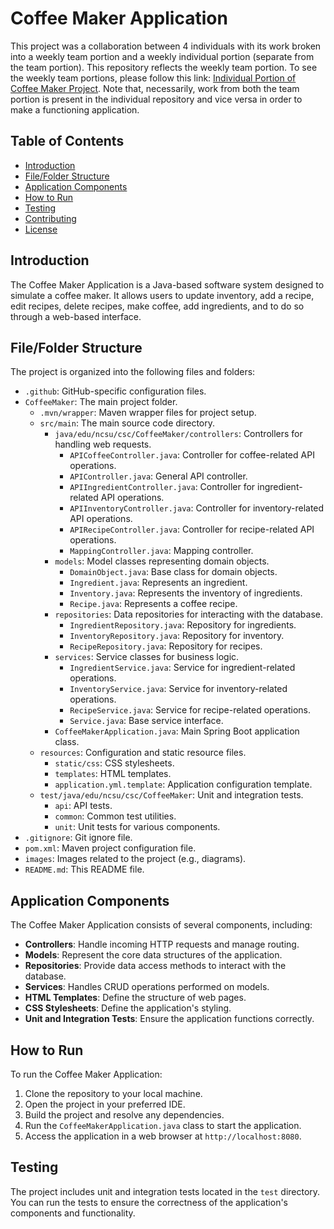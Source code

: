 # Coffee Maker Application

This project was a collaboration between 4 individuals with its work broken into a weekly team portion and a weekly individual portion (separate from the team portion). This repository reflects the weekly team portion. To see the weekly team portions, please follow this link: [Individual Portion of Coffee Maker Project](https://github.com/marcusrprojects/project2-i-08/).
Note that, necessarily, work from both the team portion is present in the individual repository and vice versa in order to make a functioning application.

## Table of Contents

- [Introduction](#introduction)
- [File/Folder Structure](#filefolder-structure)
- [Application Components](#application-components)
- [How to Run](#how-to-run)
- [Testing](#testing)
- [Contributing](#contributing)
- [License](#license)

## Introduction

The Coffee Maker Application is a Java-based software system designed to simulate a coffee maker. It allows users to update inventory, add a recipe, edit recipes, delete recipes, make coffee, add ingredients, and to do so through a web-based interface.

## File/Folder Structure

The project is organized into the following files and folders:

- `.github`: GitHub-specific configuration files.
- `CoffeeMaker`: The main project folder.
  - `.mvn/wrapper`: Maven wrapper files for project setup.
  - `src/main`: The main source code directory.
    - `java/edu/ncsu/csc/CoffeeMaker/controllers`: Controllers for handling web requests.
      - `APICoffeeController.java`: Controller for coffee-related API operations.
      - `APIController.java`: General API controller.
      - `APIIngredientController.java`: Controller for ingredient-related API operations.
      - `APIInventoryController.java`: Controller for inventory-related API operations.
      - `APIRecipeController.java`: Controller for recipe-related API operations.
      - `MappingController.java`: Mapping controller.
    - `models`: Model classes representing domain objects.
      - `DomainObject.java`: Base class for domain objects.
      - `Ingredient.java`: Represents an ingredient.
      - `Inventory.java`: Represents the inventory of ingredients.
      - `Recipe.java`: Represents a coffee recipe.
    - `repositories`: Data repositories for interacting with the database.
      - `IngredientRepository.java`: Repository for ingredients.
      - `InventoryRepository.java`: Repository for inventory.
      - `RecipeRepository.java`: Repository for recipes.
    - `services`: Service classes for business logic.
      - `IngredientService.java`: Service for ingredient-related operations.
      - `InventoryService.java`: Service for inventory-related operations.
      - `RecipeService.java`: Service for recipe-related operations.
      - `Service.java`: Base service interface.
    - `CoffeeMakerApplication.java`: Main Spring Boot application class.
  - `resources`: Configuration and static resource files.
    - `static/css`: CSS stylesheets.
    - `templates`: HTML templates.
    - `application.yml.template`: Application configuration template.
  - `test/java/edu/ncsu/csc/CoffeeMaker`: Unit and integration tests.
    - `api`: API tests.
    - `common`: Common test utilities.
    - `unit`: Unit tests for various components.
- `.gitignore`: Git ignore file.
- `pom.xml`: Maven project configuration file.
- `images`: Images related to the project (e.g., diagrams).
- `README.md`: This README file.

## Application Components

The Coffee Maker Application consists of several components, including:

- **Controllers**: Handle incoming HTTP requests and manage routing.
- **Models**: Represent the core data structures of the application.
- **Repositories**: Provide data access methods to interact with the database.
- **Services**: Handles CRUD operations performed on models.
- **HTML Templates**: Define the structure of web pages.
- **CSS Stylesheets**: Define the application's styling.
- **Unit and Integration Tests**: Ensure the application functions correctly.

## How to Run

To run the Coffee Maker Application:

1. Clone the repository to your local machine.
2. Open the project in your preferred IDE.
3. Build the project and resolve any dependencies.
4. Run the `CoffeeMakerApplication.java` class to start the application.
5. Access the application in a web browser at `http://localhost:8080`.

## Testing

The project includes unit and integration tests located in the `test` directory. You can run the tests to ensure the correctness of the application's components and functionality.
